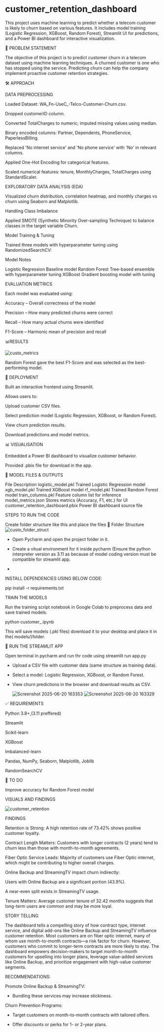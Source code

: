 # customer_retention_dashboard

This project uses machine learning to predict whether a telecom customer is likely to churn based on various features. It includes model training (Logistic Regression, XGBoost, Random Forest), Streamlit UI for predictions, and a Power BI dashboard for interactive visualization.

🧠 PROBLEM STATEMENT


The objective of this project is to predict customer churn in a telecom dataset using machine learning techniques. A churned customer is one who has stopped using the service. Predicting churn can help the company implement proactive customer retention strategies.


🛠️ APPROACH


DATA PREPROCESSING


Loaded Dataset: WA_Fn-UseC_-Telco-Customer-Churn.csv.

Dropped customerID column.

Converted TotalCharges to numeric; imputed missing values using median.

Binary encoded columns: Partner, Dependents, PhoneService, PaperlessBilling.

Replaced 'No internet service' and 'No phone service' with 'No' in relevant columns.

Applied One-Hot Encoding for categorical features.

Scaled numerical features: tenure, MonthlyCharges, TotalCharges using StandardScaler.


EXPLORATORY DATA ANALYSIS (EDA)


Visualized churn distribution, correlation heatmap, and monthly charges vs churn using Seaborn and Matplotlib.

Handling Class Imbalance


Applied SMOTE (Synthetic Minority Over-sampling Technique) to balance classes in the target variable Churn.

Model Training & Tuning

   
Trained three models with hyperparameter tuning using RandomizedSearchCV:

Model	Notes


Logistic Regression	Baseline model
Random Forest	Tree-based ensemble with hyperparameter tuning
XGBoost	Gradient boosting model with tuning 

EVALUATION METRICS


Each model was evaluated using:

Accuracy – Overall correctness of the model

Precision – How many predicted churns were correct

Recall – How many actual churns were identified

F1-Score – Harmonic mean of precision and recall



📊RESULTS


![custo_metrics](https://github.com/user-attachments/assets/2cde8867-e484-4384-ab63-dd2f1a9faf16)



Random Forest gave the best F1-Score and was selected as the best-performing model.



🚀 DEPLOYMENT


Built an interactive frontend using Streamlit.

Allows users to:

Upload customer CSV files.

Select prediction model (Logistic Regression, XGBoost, or Random Forest).

View churn prediction results.

Download predictions and model metrics.

📊 VISUALISATION


Embedded a Power BI dashboard to visualize customer behavior.

Provided .pbix file for download in the app.

🧾 MODEL FILES & OUTPUTS


File	Description
logistic_model.pkl	Trained Logistic Regression model
xgb_model.pkl	Trained XGBoost model
rf_model.pkl	Trained Random Forest model
train_columns.pkl	Feature column list for inference
model_metrics.json	Stores metrics (Accuracy, F1, etc.) for UI
customer_retention_dashboard.pbix	Power BI dashboard source file






STEPS TO RUN THE CODE

Create folder structure like this and place the files 
📁 Folder Structure
![custo_folder_struct](https://github.com/user-attachments/assets/fc3c233d-c397-42eb-9181-0d7643b668a5)



* Open Pycharm and open the project folder in it.
  
* Create a vitual environment for it inside pycharm (Ensure the python interpreter version as 3.11 as because of model coding version must be compatible for streamlit app.

* 
INSTALL DEPENDENCIES USING BELOW CODE:


pip install -r requirements.txt
 
TRAIN THE MODELS



Run the training script notebook in Google Colab to preprocess data and save trained models.

python customer_.ipynb

This will save models (.pkl files) download it to your desktop  and place it in the( models/)folder.


🚀 RUN THE STREAMLIT APP

Open terminal in pycharm and run thr code using streamlit run app.py


* Upload a CSV file with customer data (same structure as training data).

* Select a model: Logistic Regression, XGBoost, or Random Forest.

* View churn predictions in the browser and download results as CSV.

  ![Screenshot 2025-06-20 163353](https://github.com/user-attachments/assets/1c1a03e9-590d-4f11-93d2-eaf2e92a1ee5)
![Screenshot 2025-06-20 163329](https://github.com/user-attachments/assets/9860f6cb-b64a-4d91-a46d-f7602daf3386)




✅ REQUIREMENTS


Python 3.8+,(3.11 preffered)

Streamlit

Scikit-learn

XGBoost

Imbalanced-learn

Pandas, NumPy, Seaborn, Matplotlib, Joblib

RandomSearchCV


📌 TO DO


Improve accuracy for Random Forest model



VISUALS AND FINDINGS


![customer_retention](https://github.com/user-attachments/assets/8fc40293-2124-450f-896a-fe01818deffb)


FINDINGS


Retention is Strong: A high retention rate of 73.42% shows positive customer loyalty.

Contract Length Matters: Customers with longer contracts (2 years) tend to churn less than those with month-to-month agreements.

Fiber Optic Service Leads: Majority of customers use Fiber Optic internet, which might be contributing to higher overall charges.

Online Backup and StreamingTV impact churn indirectly:

Users with Online Backup are a significant portion (43.9%).

A near-even split exists in StreamingTV usage.

Tenure Matters: Average customer tenure of 32.42 months suggests that long-term users are common and may be more loyal.



STORY TELLING



The dashboard tells a compelling story of how contract type, internet service, and digital add-ons like Online Backup and StreamingTV influence customer retention. Most customers are on fiber optic internet, many of whom use month-to-month contracts—a risk factor for churn. However, customers who commit to longer-term contracts are more likely to stay. The dashboard empowers decision-makers to target month-to-month customers for upselling into longer plans, leverage value-added services like Online Backup, and prioritize engagement with high-value customer segments.


RECOMMENDATIONS:


Promote Online Backup & StreamingTV:

* Bundling these services may increase stickiness.

Churn Prevention Programs:

* Target customers on month-to-month contracts with tailored offers.
  
* Offer discounts or perks for 1- or 2-year plans.
